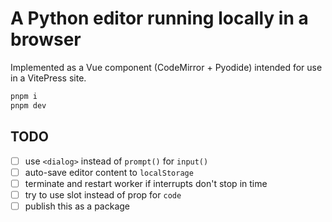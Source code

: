 # A Python editor running locally in a browser

Implemented as a Vue component (CodeMirror + Pyodide) intended for use in a VitePress site.

```sh
pnpm i
pnpm dev
```

## TODO

- [ ] use `<dialog>` instead of `prompt()` for `input()`
- [ ] auto-save editor content to `localStorage`
- [ ] terminate and restart worker if interrupts don't stop in time
- [ ] try to use slot instead of prop for `code`
- [ ] publish this as a package

